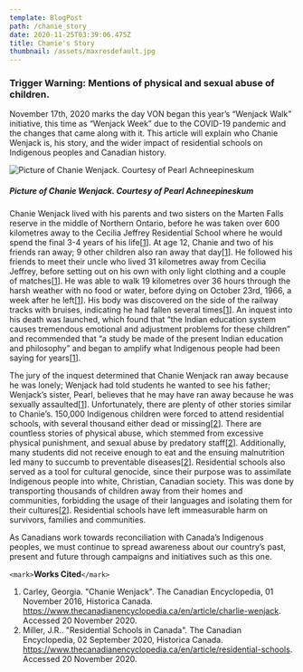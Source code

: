 ```yaml
---
template: BlogPost
path: /chanie_story
date: 2020-11-25T03:39:06.475Z
title: Chanie's Story
thumbnail: /assets/maxresdefault.jpg
---
```

<!--StartFragment-->

### **Trigger Warning: Mentions of physical and sexual abuse of children.**

November 17th, 2020 marks the day VON began this year’s “Wenjack Walk” initiative, this time as “Wenjack Week” due to the COVID-19 pandemic and the changes that came along with it. This article will explain who Chanie Wenjack is, his story, and the wider impact of residential schools on Indigenous peoples and Canadian history.

![](/assets/dd573578-57f2-4658-975b-06d79766f1ad.jpg "Picture of Chanie Wenjack. Courtesy of Pearl Achneepineskum")

##### **Picture of Chanie Wenjack. Courtesy of Pearl Achneepineskum**

Chanie Wenjack lived with his parents and two sisters on the Marten Falls reserve in the middle of Northern Ontario, before he was taken over 600 kilometres away to the Cecilia Jeffrey Residential School where he would spend the final 3-4 years of his life[[1](https://www.thecanadianencyclopedia.ca/en/article/charlie-wenjack)]. At age 12, Chanie and two of his friends ran away; 9 other children also ran away that day[[1](https://www.thecanadianencyclopedia.ca/en/article/charlie-wenjack)]. He followed his friends to meet their uncle who lived 31 kilometres away from Cecilia Jeffrey, before setting out on his own with only light clothing and a couple of matches[[1](https://www.thecanadianencyclopedia.ca/en/article/charlie-wenjack)]. He was able to walk 19 kilometres over 36 hours through the harsh weather with no food or water, before dying on October 23rd, 1966, a week after he left[[1](https://www.thecanadianencyclopedia.ca/en/article/charlie-wenjack)]. His body was discovered on the side of the railway tracks with bruises, indicating he had fallen several times[[1](https://www.thecanadianencyclopedia.ca/en/article/charlie-wenjack)]. An inquest into his death was launched, which found that “the Indian education system causes tremendous emotional and adjustment problems for these children” and recommended that “a study be made of the present Indian education and philosophy” and began to amplify what Indigenous people had been saying for years[[1](https://www.thecanadianencyclopedia.ca/en/article/charlie-wenjack)].

The jury of the inquest determined that Chanie Wenjack ran away because he was lonely; Wenjack had told students he wanted to see his father; Wenjack’s sister, Pearl, believes that he may have ran away because he was sexually assaulted[[1](https://www.thecanadianencyclopedia.ca/en/article/charlie-wenjack)]. Unfortunately, there are plenty of other stories similar to Chanie’s. 150,000 Indigenous children were forced to attend residential schools, with several thousand either dead or missing[[2](https://www.thecanadianencyclopedia.ca/en/article/residential-schools)]. There are countless stories of physical abuse, which stemmed from excessive physical punishment, and sexual abuse by predatory staff[[2](https://www.thecanadianencyclopedia.ca/en/article/residential-schools)]. Additionally, many students did not receive enough to eat and the ensuing malnutrition led many to succumb to preventable diseases[[2](https://www.thecanadianencyclopedia.ca/en/article/residential-schools)]. Residential schools also served as a tool for cultural genocide, since their purpose was to assimilate Indigenous people into white, Christian, Canadian society. This was done by transporting thousands of children away from their homes and communities, forbidding the usage of their languages and isolating them for their cultures[[2](https://www.thecanadianencyclopedia.ca/en/article/residential-schools)]. Residential schools have left immeasurable harm on survivors, families and communities.

As Canadians work towards reconciliation with Canada’s Indigenous peoples, we must continue to spread awareness about our country’s past, present and future through campaigns and initiatives such as this one.

`<mark>`**Works Cited**`</mark>`

1. Carley, Georgia. "Chanie Wenjack". The Canadian Encyclopedia, 01 November 2016, Historica Canada. https://www.thecanadianencyclopedia.ca/en/article/charlie-wenjack. Accessed 20 November 2020.
2. Miller, J.R.. "Residential Schools in Canada". The Canadian Encyclopedia, 02 September 2020, Historica Canada. https://www.thecanadianencyclopedia.ca/en/article/residential-schools. Accessed 20 November 2020.

<!--EndFragment-->
